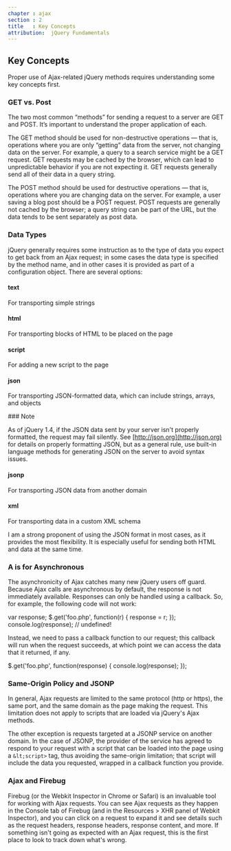 ```yaml
---
chapter : ajax
section : 2
title   : Key Concepts
attribution:  jQuery Fundamentals
---
```

## Key Concepts

Proper use of Ajax-related jQuery methods requires understanding some key concepts first.

### GET vs. Post

The two most common “methods” for sending a request to a server are GET and POST. 
It’s important to understand the proper application of each.

The GET method should be used for non-destructive operations — that is, operations where you are only “getting” data from the server, not changing data on the server. 
For example, a query to a search service might be a GET request. 
GET requests may be cached by the browser, which can lead to unpredictable behavior if you are not expecting it. 
GET requests generally send all of their data in a query string.

The POST method should be used for destructive operations — that is, operations where you are changing data on the server. 
For example, a user saving a blog post should be a POST request. 
POST requests are generally not cached by the browser; a query string can be part of the URL, but the data tends to be sent separately as post data.

### Data Types

jQuery generally requires some instruction as to the type of data you expect to get back from an Ajax request; in some cases the data type is specified by the method name, and in other cases it is provided as part of a configuration object. There are several options:

#### text
For transporting simple strings

#### html
For transporting blocks of HTML to be placed on the page

#### script
For adding a new script to the page

#### json
For transporting JSON-formatted data, which can include strings, arrays, and objects
	
<div class="note" markdown="1">
### Note

As of jQuery 1.4, if the JSON data sent by your server isn't properly formatted, the request may fail silently. 
See [http://json.org](http://json.org) for details on properly formatting JSON, but as a general rule, use built-in language methods for generating JSON on the server to avoid syntax issues.

#### jsonp
For transporting JSON data from another domain

#### xml
For transporting data in a custom XML schema

I am a strong proponent of using the JSON format in most cases, as it provides the most flexibility. It is especially useful for sending both HTML and data at the same time.

### A is for Asynchronous

The asynchronicity of Ajax catches many new jQuery users off guard. 
Because Ajax calls are asynchronous by default, the response is not immediately available. 
Responses can only be handled using a callback. 
So, for example, the following code will not work:

<div class="example" markdown="1">
    var response;
    $.get('foo.php', function(r) { response = r; });
    console.log(response); // undefined!
</div>

Instead, we need to pass a callback function to our request; 
this callback will run when the request succeeds, at which point we can access the data that it returned, if any.

<div class="example" markdown="1">
    $.get('foo.php', function(response) { console.log(response); });
</div>

### Same-Origin Policy and JSONP

In general, Ajax requests are limited to the same protocol (http or https), the same port, and the same domain as the page making the request. 
This limitation does not apply to scripts that are loaded via jQuery's Ajax methods.

The other exception is requests targeted at a JSONP service on another domain. 
In the case of JSONP, the provider of the service has agreed to respond to your request with a script that can be loaded into the page using a `&lt;script>` tag, thus avoiding the same-origin limitation; that script will include the data you requested, wrapped in a callback function you provide.

### Ajax and Firebug

Firebug (or the Webkit Inspector in Chrome or Safari) is an invaluable tool for working with Ajax requests. 
You can see Ajax requests as they happen in the Console tab of Firebug (and in the Resources > XHR panel of Webkit Inspector), and you can click on a request to expand it and see details such as the request headers, response headers, response content, and more. 
If something isn't going as expected with an Ajax request, this is the first place to look to track down what's wrong.